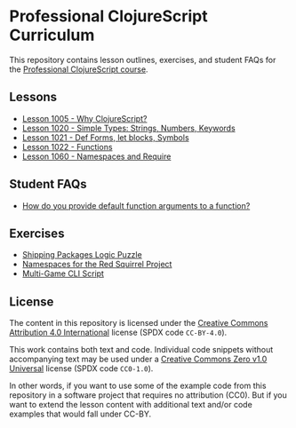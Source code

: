 # Professional ClojureScript Curriculum

This repository contains lesson outlines, exercises, and student FAQs for the [Professional ClojureScript course](https://cljs.pro).

## Lessons

- [Lesson 1005 - Why ClojureScript?](lessons/1005-why-clojurescript.md)
- [Lesson 1020 - Simple Types: Strings, Numbers, Keywords](lessons/1020-strings-numbers-keywords.md)
- [Lesson 1021 - Def Forms, let blocks, Symbols](lessons/1021-def-let-symbols.md)
- [Lesson 1022 - Functions](lessons/1022-functions.md)
- [Lesson 1060 - Namespaces and Require](lessons/1060-namespaces-and-require.md)

## Student FAQs

- [How do you provide default function arguments to a function?](faqs/default-function-arguments.md)

## Exercises

- [Shipping Packages Logic Puzzle](exercises/shipping-logic-puzzle.md)
- [Namespaces for the Red Squirrel Project](exercises/red-squirrel-namespaces.md)
- [Multi-Game CLI Script](exercises/multi-game-script.md)

## License

The content in this repository is licensed under the [Creative Commons Attribution 4.0 International](LICENSE-CC-BY.txt) license (SPDX code `CC-BY-4.0`).

This work contains both text and code. Individual code snippets without accompanying text may be used under a [Creative Commons Zero v1.0 Universal](LICENSE-CC0.txt) license (SPDX code `CC0-1.0`).

In other words, if you want to use some of the example code from this repository
in a software project that requires no attribution (CC0). But if you want to
extend the lesson content with additional text and/or code examples that would
fall under CC-BY.
